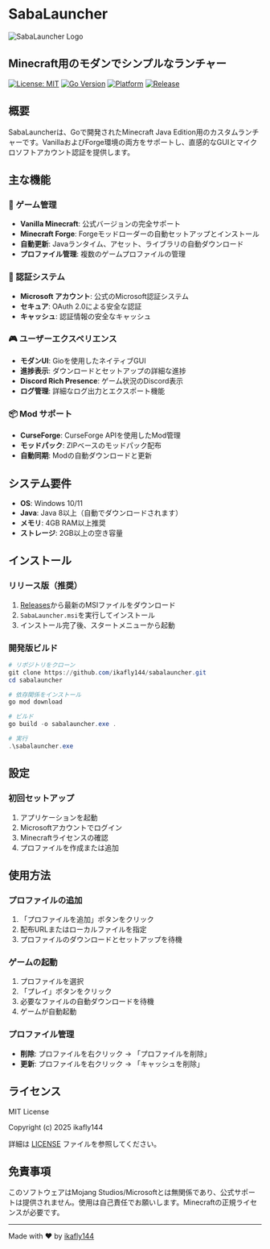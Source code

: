 # SabaLauncher

![SabaLauncher Logo](assets/launcher_icon.ico)

## Minecraft用のモダンでシンプルなランチャー

[![License: MIT](https://img.shields.io/badge/License-MIT-yellow.svg)](https://opensource.org/licenses/MIT)
[![Go Version](https://img.shields.io/badge/Go-1.24.4-blue.svg)](https://golang.org/)
[![Platform](https://img.shields.io/badge/Platform-Windows-lightgrey.svg)](https://www.microsoft.com/windows)
[![Release](https://img.shields.io/github/v/release/ikafly144/sabalauncher)](https://github.com/ikafly144/sabalauncher/releases)

## 概要

SabaLauncherは、Goで開発されたMinecraft Java Edition用のカスタムランチャーです。VanillaおよびForge環境の両方をサポートし、直感的なGUIとマイクロソフトアカウント認証を提供します。

## 主な機能

### 🚀 ゲーム管理

- **Vanilla Minecraft**: 公式バージョンの完全サポート
- **Minecraft Forge**: Forgeモッドローダーの自動セットアップとインストール
- **自動更新**: Javaランタイム、アセット、ライブラリの自動ダウンロード
- **プロファイル管理**: 複数のゲームプロファイルの管理

### 🔐 認証システム

- **Microsoft アカウント**: 公式のMicrosoft認証システム
- **セキュア**: OAuth 2.0による安全な認証
- **キャッシュ**: 認証情報の安全なキャッシュ

### 🎮 ユーザーエクスペリエンス

- **モダンUI**: Gioを使用したネイティブGUI
- **進捗表示**: ダウンロードとセットアップの詳細な進捗
- **Discord Rich Presence**: ゲーム状況のDiscord表示
- **ログ管理**: 詳細なログ出力とエクスポート機能

### 📦 Mod サポート

- **CurseForge**: CurseForge APIを使用したMod管理
- **モッドパック**: ZIPベースのモッドパック配布
- **自動同期**: Modの自動ダウンロードと更新

## システム要件

- **OS**: Windows 10/11
- **Java**: Java 8以上（自動でダウンロードされます）
- **メモリ**: 4GB RAM以上推奨
- **ストレージ**: 2GB以上の空き容量

## インストール

### リリース版（推奨）

1. [Releases](https://github.com/ikafly144/sabalauncher/releases)から最新のMSIファイルをダウンロード
2. `SabaLauncher.msi`を実行してインストール
3. インストール完了後、スタートメニューから起動

### 開発版ビルド

```powershell
# リポジトリをクローン
git clone https://github.com/ikafly144/sabalauncher.git
cd sabalauncher

# 依存関係をインストール
go mod download

# ビルド
go build -o sabalauncher.exe .

# 実行
.\sabalauncher.exe
```

## 設定

### 初回セットアップ

1. アプリケーションを起動
2. Microsoftアカウントでログイン
3. Minecraftライセンスの確認
4. プロファイルを作成または追加

## 使用方法

### プロファイルの追加

1. 「プロファイルを追加」ボタンをクリック
2. 配布URLまたはローカルファイルを指定
3. プロファイルのダウンロードとセットアップを待機

### ゲームの起動

1. プロファイルを選択
2. 「プレイ」ボタンをクリック
3. 必要なファイルの自動ダウンロードを待機
4. ゲームが自動起動

### プロファイル管理

- **削除**: プロファイルを右クリック → 「プロファイルを削除」
- **更新**: プロファイルを右クリック → 「キャッシュを削除」

## ライセンス

MIT License

Copyright (c) 2025 ikafly144

詳細は [LICENSE](LICENSE) ファイルを参照してください。

## 免責事項

このソフトウェアはMojang Studios/Microsoftとは無関係であり、公式サポートは提供されません。使用は自己責任でお願いします。Minecraftの正規ライセンスが必要です。

---

Made with ❤️ by [ikafly144](https://github.com/ikafly144)
